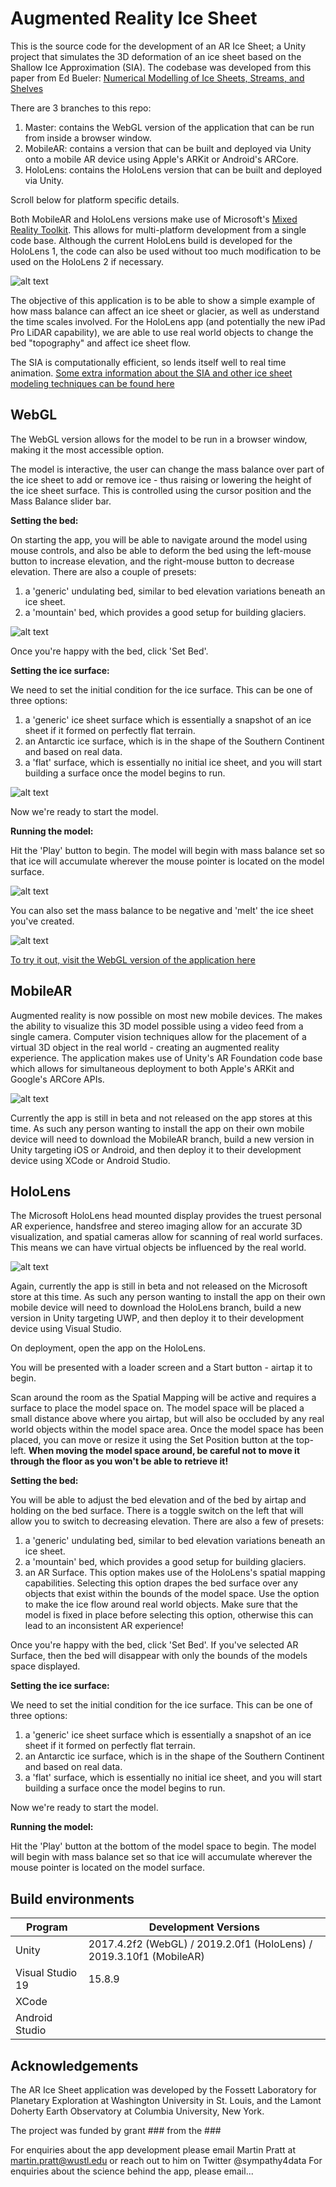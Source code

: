 # Augmented Reality Ice Sheet

This is the source code for the development of an AR Ice Sheet; a Unity project that simulates the 3D deformation of an ice sheet based on the Shallow Ice Approximation (SIA). The codebase was developed from this paper from Ed Bueler: [Numerical Modelling of Ice Sheets, Streams, and Shelves](https://glaciers.gi.alaska.edu/sites/default/files/Notes_icesheetmod_Bueler2014.pdf)

There are 3 branches to this repo:
1. Master: contains the WebGL version of the application that can be run from inside a browser window.
2. MobileAR: contains a version that can be built and deployed via Unity onto a mobile AR device using Apple's ARKit or Android's ARCore.
3. HoloLens: contains the HoloLens version that can be built and deployed via Unity.

Scroll below for platform specific details.

Both MobileAR and HoloLens versions make use of Microsoft's [Mixed Reality Toolkit](https://microsoft.github.io/MixedRealityToolkit-Unity/Documentation/GettingStartedWithTheMRTK.html). This allows for multi-platform development from a single code base. Although the current HoloLens build is developed for the HoloLens 1, the code can also be used without too much modification to be used on the HoloLens 2 if necessary.

![alt text](https://svs.gsfc.nasa.gov/vis/a030000/a030800/a030880/grace_antarctica_black_w_vel_v3_201608_print.jpg "Antarctic Mass Balance")

The objective of this application is to be able to show a simple example of how mass balance can affect an ice sheet or glacier, as well as understand the time scales involved. For the HoloLens app (and potentially the new iPad Pro LiDAR capability), we are able to use real world objects to change the bed "topography" and affect ice sheet flow.

The SIA is computationally efficient, so lends itself well to real time animation. [Some extra information about the SIA and other ice sheet modeling techniques can be found here](http://www.antarcticglaciers.org/glaciers-and-climate/numerical-ice-sheet-models/hierarchy-ice-sheet-models-introduction/)


## WebGL

The WebGL version allows for the model to be run in a browser window, making it the most accessible option.

The model is interactive, the user can change the mass balance over part of the ice sheet to add or remove ice - thus raising or lowering the height of the ice sheet surface. This is controlled using the cursor position and the Mass Balance slider bar.

**Setting the bed:**

On starting the app, you will be able to navigate around the model using mouse controls, and also be able to deform the bed using the left-mouse button to increase elevation, and the right-mouse button to decrease elevation. There are also a couple of presets:

  1. a 'generic' undulating bed, similar to bed elevation variations beneath an ice sheet.
  2. a 'mountain' bed, which provides a good setup for building glaciers.

![alt text](https://raw.githubusercontent.com/martinjpratt/Augmented-Reality-Ice-Sheet/master/docs/WebGL_BedView.png "A 'Mountain' bed")

Once you're happy with the bed, click 'Set Bed'.

**Setting the ice surface:**

We need to set the initial condition for the ice surface. This can be one of three options:

  1. a 'generic' ice sheet surface which is essentially a snapshot of an ice sheet if it formed on perfectly flat terrain.
  2. an Antarctic ice surface, which is in the shape of the Southern Continent and based on real data.
  3. a 'flat' surface, which is essentially no initial ice sheet, and you will start building a surface once the model begins to run.

![alt text](https://raw.githubusercontent.com/martinjpratt/Augmented-Reality-Ice-Sheet/master/docs/WebGL_IceView.png "A generic ice sheet surface")

Now we're ready to start the model.

**Running the model:**

Hit the 'Play' button to begin. The model will begin with mass balance set so that ice will accumulate wherever the mouse pointer is located on the model surface.

![alt text](https://raw.githubusercontent.com/martinjpratt/Augmented-Reality-Ice-Sheet/master/docs/WebGL_ModelView.png "Model running and building an ice sheet")

You can also set the mass balance to be negative and 'melt' the ice sheet you've created.

![alt text](https://raw.githubusercontent.com/martinjpratt/Augmented-Reality-Ice-Sheet/master/docs/WebGL_ModelViewSun.png "The sun 'melting' a mountain glacier")

[To try it out, visit the WebGL version of the application here](https://martinjpratt.github.io/Augmented-Reality-Ice-Sheet/App3D/index.html)


## MobileAR

Augmented reality is now possible on most new mobile devices. The makes the ability to visualize this 3D model possible using a video feed from a single camera. Computer vision techniques allow for the placement of a virtual 3D object in the real world - creating an augmented reality experience. The application makes use of Unity's AR Foundation code base which allows for simultaneous deployment to both Apple's ARKit and Google's ARCore APIs.

![alt text](https://miro.medium.com/max/4796/1*utP0VPFetrz6ZUi9vtYlDQ.png "AR systems for iOS and Android")

Currently the app is still in beta and not released on the app stores at this time. As such any person wanting to install the app on their own mobile device will need to download the MobileAR branch, build a new version in Unity targeting iOS or Android, and then deploy it to their development device using XCode or Android Studio.

## HoloLens

The Microsoft HoloLens head mounted display provides the truest personal AR experience, handsfree and stereo imaging allow for an accurate 3D visualization, and spatial cameras allow for scanning of real world surfaces. This means we can have virtual objects be influenced by the real world.

![alt text](https://upload.wikimedia.org/wikipedia/commons/0/02/Ramahololens.jpg "Microsoft Hololens")

Again, currently the app is still in beta and not released on the Microsoft store at this time. As such any person wanting to install the app on their own mobile device will need to download the HoloLens branch, build a new version in Unity targeting UWP, and then deploy it to their development device using Visual Studio.

On deployment, open the app on the HoloLens.

You will be presented with a loader screen and a Start button - airtap it to begin.

Scan around the room as the Spatial Mapping will be active and requires a surface to place the model space on. The model space will be placed a small distance above where you airtap, but will also be occluded by any real world objects within the model space area. Once the model space has been placed, you can move or resize it using the Set Position button at the top-left. **When moving the model space around, be careful not to move it through the floor as you won't be able to retrieve it!**

**Setting the bed:**

You will be able to adjust the bed elevation and of the bed by airtap and holding on the bed surface. There is a toggle switch on the left that will allow you to switch to decreasing elevation. There are also a few of presets:

  1. a 'generic' undulating bed, similar to bed elevation variations beneath an ice sheet.
  2. a 'mountain' bed, which provides a good setup for building glaciers.
  3. an AR Surface. This option makes use of the HoloLens's spatial mapping capabilities. Selecting this option drapes the bed surface over any objects that exist within the bounds of the model space. Use the option to make the ice flow around real world objects. Make sure that the model is fixed in place before selecting this option, otherwise this can lead to an inconsistent AR experience!
  
Once you're happy with the bed, click 'Set Bed'. If you've selected AR Surface, then the bed will disappear with only the bounds of the models space displayed.

**Setting the ice surface:**

We need to set the initial condition for the ice surface. This can be one of three options:

  1. a 'generic' ice sheet surface which is essentially a snapshot of an ice sheet if it formed on perfectly flat terrain.
  2. an Antarctic ice surface, which is in the shape of the Southern Continent and based on real data.
  3. a 'flat' surface, which is essentially no initial ice sheet, and you will start building a surface once the model begins to run.

Now we're ready to start the model.

**Running the model:**

Hit the 'Play' button at the bottom of the model space to begin. The model will begin with mass balance set so that ice will accumulate wherever the mouse pointer is located on the model surface.

## Build environments

| Program          | Development Versions       |
| ---------------- | ------------- |
| Unity            | 2017.4.2f2 (WebGL) / 2019.2.0f1 (HoloLens) / 2019.3.10f1 (MobileAR)    |
| Visual Studio 19 | 15.8.9        |
| XCode            |               |
| Android Studio   |               |

## Acknowledgements

The AR Ice Sheet application was developed by the Fossett Laboratory for Planetary Exploration at Washington University in St. Louis, and the Lamont Doherty Earth Observatory at Columbia University, New York.

The project was funded by grant ### from the ###

For enquiries about the app development please email Martin Pratt at martin.pratt@wustl.edu or reach out to him on Twitter @sympathy4data
For enquiries about the science behind the app, please email...
